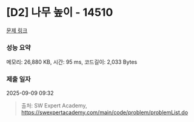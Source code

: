 # [D2] 나무 높이 - 14510 

[문제 링크](https://swexpertacademy.com/main/code/problem/problemDetail.do?contestProbId=AYFofW8qpXYDFAR4) 

### 성능 요약

메모리: 26,880 KB, 시간: 95 ms, 코드길이: 2,033 Bytes

### 제출 일자

2025-09-09 09:32



> 출처: SW Expert Academy, https://swexpertacademy.com/main/code/problem/problemList.do